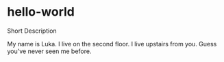# hello-world
Short Description

My name is Luka. I live on the second floor.
I live upstairs from you. Guess you've never seen me before.
